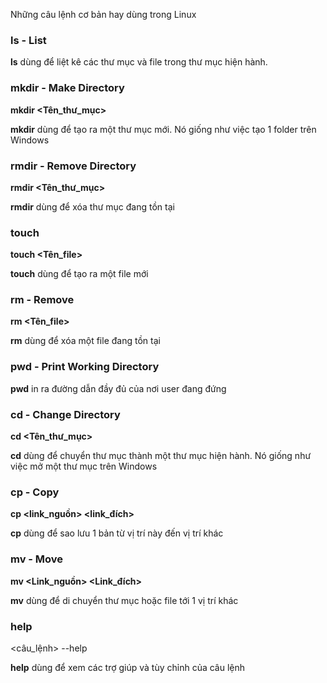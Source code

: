 Những câu lệnh cơ bản hay dùng trong Linux
### ls - List
**ls** dùng để liệt kê các thư mục và file trong thư mục hiện hành.
### mkdir - Make Directory
**mkdir <Tên_thư_mục>**

**mkdir** dùng để tạo ra một thư mục mới. Nó giống như việc tạo 1 folder trên Windows
### rmdir - Remove Directory
**rmdir <Tên_thư_mục>**

**rmdir** dùng để xóa thư mục đang tồn tại
### touch
**touch <Tên_file>**

**touch** dùng để tạo ra một file mới
### rm - Remove
**rm <Tên_file>**

**rm** dùng để xóa một file đang tồn tại
### pwd - Print Working Directory
**pwd** in ra đường dẫn đầy đủ của nơi user đang đứng
### cd - Change Directory
**cd <Tên_thư_mục>**

**cd** dùng để chuyển thư mục thành một thư mục hiện hành. Nó giống như việc mở một thư mục trên Windows
### cp - Copy
**cp <link_nguồn> <link_đích>**

**cp** dùng để sao lưu 1 bản từ vị trí này đến vị trí khác
### mv - Move
**mv <Link_nguồn> <Link_đích>**

**mv** dùng để di chuyển thư mục hoặc file tới 1 vị trí khác
### help
<câu_lệnh> --help

**help** dùng để xem các trợ giúp và tùy chỉnh của câu lệnh
